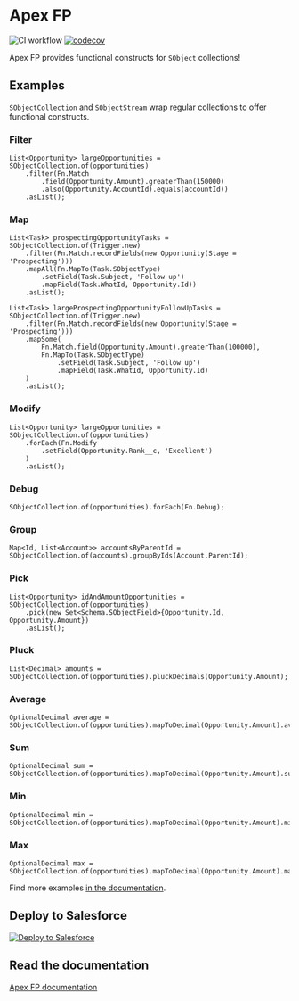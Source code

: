 # Apex FP

![CI workflow](https://github.com/ipavlic/apex-fp/actions/workflows/ci.yml/badge.svg)
[![codecov](https://codecov.io/gh/ipavlic/apex-fp/branch/main/graph/badge.svg)](https://codecov.io/gh/ipavlic/apex-fp)

Apex FP provides functional constructs for `SObject` collections!

## Examples

`SObjectCollection` and `SObjectStream` wrap regular collections to offer functional constructs.  

### Filter

```apex
List<Opportunity> largeOpportunities = SObjectCollection.of(opportunities)
	.filter(Fn.Match
		.field(Opportunity.Amount).greaterThan(150000)
		.also(Opportunity.AccountId).equals(accountId))
	.asList();
```

### Map

```apex
List<Task> prospectingOpportunityTasks = SObjectCollection.of(Trigger.new)
	.filter(Fn.Match.recordFields(new Opportunity(Stage = 'Prospecting')))
	.mapAll(Fn.MapTo(Task.SObjectType)
		.setField(Task.Subject, 'Follow up')
		.mapField(Task.WhatId, Opportunity.Id))
	.asList();
```

```apex
List<Task> largeProspectingOpportunityFollowUpTasks = SObjectCollection.of(Trigger.new)
	.filter(Fn.Match.recordFields(new Opportunity(Stage = 'Prospecting')))
	.mapSome(
		Fn.Match.field(Opportunity.Amount).greaterThan(100000),
		Fn.MapTo(Task.SObjectType)
			.setField(Task.Subject, 'Follow up')
			.mapField(Task.WhatId, Opportunity.Id)
	)
	.asList();
```

### Modify

```apex
List<Opportunity> largeOpportunities = SObjectCollection.of(opportunities)
	.forEach(Fn.Modify
		.setField(Opportunity.Rank__c, 'Excellent')
	)
	.asList();
```

### Debug

```apex
SObjectCollection.of(opportunities).forEach(Fn.Debug);
```

### Group

```apex
Map<Id, List<Account>> accountsByParentId = SObjectCollection.of(accounts).groupByIds(Account.ParentId);
```

### Pick

```apex
List<Opportunity> idAndAmountOpportunities = SObjectCollection.of(opportunities)
	.pick(new Set<Schema.SObjectField>{Opportunity.Id, Opportunity.Amount})
	.asList();
```

### Pluck

```apex
List<Decimal> amounts = SObjectCollection.of(opportunities).pluckDecimals(Opportunity.Amount);
``` 

### Average

```apex
OptionalDecimal average = SObjectCollection.of(opportunities).mapToDecimal(Opportunity.Amount).average();
```

### Sum

```apex
OptionalDecimal sum = SObjectCollection.of(opportunities).mapToDecimal(Opportunity.Amount).sum();
```

### Min

```apex
OptionalDecimal min = SObjectCollection.of(opportunities).mapToDecimal(Opportunity.Amount).min();
```

### Max

```apex
OptionalDecimal max = SObjectCollection.of(opportunities).mapToDecimal(Opportunity.Amount).max();
```

Find more examples <a href="https://apexfp.org/examples">in the documentation</a>.

## Deploy to Salesforce

<a href="https://githubsfdeploy.herokuapp.com?owner=ipavlic&repo=apex-fp&ref=master">
  <img alt="Deploy to Salesforce" src="https://raw.githubusercontent.com/afawcett/githubsfdeploy/master/deploy.png">
</a>

## Read the documentation

<a href="https://www.apexfp.org">Apex FP documentation</a>
